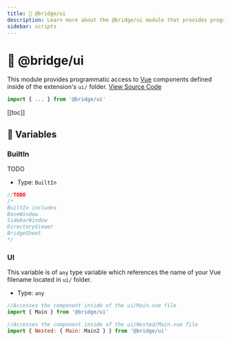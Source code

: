 ```yaml
---
title: 🎴 @bridge/ui
description: Learn more about the @bridge/ui module that provides programmatic access to Vue components defined inside of the plugin's ui/ folder.
sidebar: scripts
---
```


# 🎴 @bridge/ui

This module provides programmatic access to [Vue](https://v2.vuejs.org/) components defined inside of the extension's `ui/` folder.
[View Source Code](https://github.com/bridge-core/editor/blob/main/src/components/Extensions/Scripts/Modules/ui.ts)

```js
import { ... } from '@bridge/ui'
```

[[toc]]

## 💼 Variables

### BuiltIn

TODO

- Type: `BuiltIn`

```js
//TODO
/*
BuiltIn includes
BaseWindow
SidebarWindow
DirectoryViewer
BridgeSheet
*/
```

### UI

This variable is of `any` type variable which references the name of your Vue filename located in `ui/` folder.

- Type: `any`

```js
//Accesses the component inside of the ui/Main.vue file
import { Main } from '@bridge/ui'

//Accesses the component inside of the ui/Nested/Main.vue file
import { Nested: { Main: Main2 } } from '@bridge/ui'
```